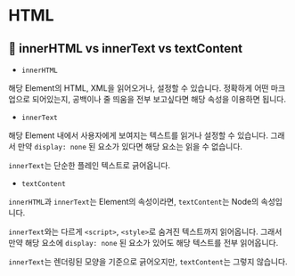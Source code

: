 # HTML

## 🤔 innerHTML vs innerText vs textContent

- `innerHTML`

해당 Element의 HTML, XML을 읽어오거나, 설정할 수 있습니다.
정확하게 어떤 마크업으로 되어있는지, 공백이나 줄 띄움을 전부 보고싶다면 해당 속성을 이용하면 됩니다.


- `innerText`

해당 Element 내에서 사용자에게 보여지는 텍스트를 읽거나 설정할 수 있습니다.
그래서 만약 `display: none` 된 요소가 있다면 해당 요소는 읽을 수 없습니다.

`innerText`는 단순한 플레인 텍스트로 긁어옵니다.


- `textContent`

`innerHTML`과 `innerText`는 Element의 속성이라면, `textContent`는 Node의 속성입니다.

`innerText`와는 다르게 `<script>`, `<style>`로 숨겨진 텍스트까지 읽어옵니다.
그래서 만약 해당 요소에 `display: none` 된 요소가 있어도 해당 텍스트를 전부 읽어옵니다.

`innerText`는 렌더링된 모양을 기준으로 긁어오지만, `textContent`는 그렇지 않습니다.
